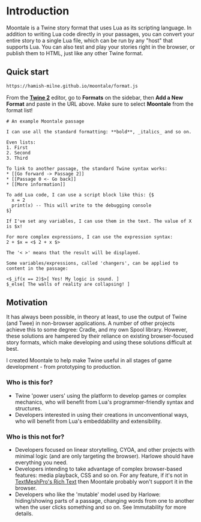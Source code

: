 # Introduction

Moontale is a Twine story format that uses Lua as its scripting language. In addition to writing Lua code directly in your passages, you can convert your entire story to a single Lua file, which can be run by any "host" that supports Lua. You can also test and play your stories right in the browser, or publish them to HTML, just like any other Twine format.

## Quick start

```bash
https://hamish-milne.github.io/moontale/format.js
```

From the [**Twine 2**](https://twinery.org/2/#!/stories) editor, go to **Formats** on the sidebar, then **Add a New Format** and paste in the URL above. Make sure to select **Moontale** from the format list!

```text
# An example Moontale passage

I can use all the standard formatting: **bold**, _italics_ and so on.

Even lists:
1. First
2. Second
3. Third

To link to another passage, the standard Twine syntax works:
* [[Go forward -> Passage 2]]
* [[Passage 0 <- Go back]]
* [[More information]]

To add Lua code, I can use a script block like this: {$
  x = 2
  print(x) -- This will write to the debugging console
$}

If I've set any variables, I can use them in the text. The value of X is $x!

For more complex expressions, I can use the expression syntax:
2 + $x = <$ 2 + x $>

The '< >' means that the result will be displayed.

Some variables/expressions, called 'changers', can be applied to content in the passage:

<$_if(x == 2)$>[ Yes! My logic is sound. ]
$_else[ The walls of reality are collapsing! ]
```

## Motivation

It has always been possible, in theory at least, to use the output of Twine \(and Twee\) in non-browser applications. A number of other projects achieve this to some degree: Cradle, and my own Spool library. However, these solutions are hampered by their reliance on existing browser-focused story formats, which make developing and using these solutions difficult at best.

I created Moontale to help make Twine useful in all stages of game development - from prototyping to production.

### Who is this for?

* Twine 'power users' using the platform to develop games or complex mechanics, who will benefit from Lua's programmer-friendly syntax and structures.
* Developers interested in using their creations in unconventional ways, who will benefit from Lua's embeddability and extensibility.

### Who is this not for?

* Developers focused on linear storytelling, CYOA, and other projects with minimal logic \(and are only targeting the browser\). Harlowe should have everything you need.
* Developers intending to take advantage of complex browser-based features: media playback, CSS and so on. For any feature, if it's not in [TextMeshPro's Rich Text](http://digitalnativestudios.com/textmeshpro/docs/rich-text/) then Moontale probably won't support it in the browser.
* Developers who like the 'mutable' model used by Harlowe: hiding/showing parts of a passage, changing words from one to another when the user clicks something and so on. See Immutability for more details.

